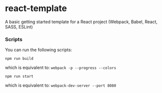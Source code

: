 # react-template
A basic getting started template for a React project (Webpack, Babel, React, SASS, ESLint)

### Scripts

You can run the following scripts:

```
npm run build
```

which is equivalent to: `webpack -p --progress --colors`

```
npm run start
```

which is equivalent to: `webpack-dev-server --port 8080`
